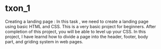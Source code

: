 # txon_1
Creating a landing page : In this task , we need to create a landing page using basic HTML and CSS. This is a very basic project for beginners. After completion of this project, you will be able to level up your CSS. In this project, I have learnd how to divide a page into the header, footer, body part, and griding system in web pages.
